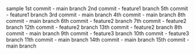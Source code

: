sample
1st commit -  main branch
2nd commit - feature1 branch
5th commit - feature1 branch
3rd commit - main branch
4th commit - main branch
8th commit - main branch
6th commit - feature2 branch
7th commit - feature2 branch
12th commit - feature2 branch
13th commit - feature2 branch
8th commit - main branch
9th commit - feature3 branch
10th commit - feature3 branch
11th commit - main branch
14th commit - main branch
15th commit - main branch


